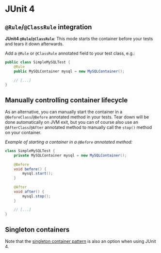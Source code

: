 # JUnit 4

## `@Rule`/`@ClassRule` integration

**JUnit4 `@Rule`/`@ClassRule`**: This mode starts the container before your tests and tears it down afterwards.

Add a `@Rule` or `@ClassRule` annotated field to your test class, e.g.:

```java
public class SimpleMySQLTest {
    @Rule
    public MySQLContainer mysql = new MySQLContainer();
    
    // [...]
}
```


## Manually controlling container lifecycle

As an alternative, you can manually start the container in a `@BeforeClass`/`@Before` annotated method in your tests. Tear down will be done automatically on JVM exit, but you can of course also use an `@AfterClass`/`@After` annotated method to manually call the `stop()` method on your container.

*Example of starting a container in a `@Before` annotated method:*

```java
class SimpleMySQLTest {
    private MySQLContainer mysql = new MySQLContainer();
    
    @Before
    void before() {
        mysql.start();
    }
    
    @After
    void after() {
        mysql.stop();
    }
    
    // [...]
}
```

## Singleton containers

Note that the [singleton container pattern](manual_lifecycle_control.md#singleton-containers) is also an option when
using JUnit 4.
